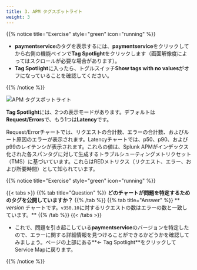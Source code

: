 ```yaml
---
title: 3. APM タグスポットライト
weight: 3
---
```


{{% notice title="Exercise" style="green" icon="running" %}}

* **paymentservice**のタグを表示するには、**paymentservice**をクリックしてから右側の機能ペインで**Tag Spotlight**をクリックします（画面解像度によってはスクロールが必要な場合があります）。
* **Tag Spotlight**に入ったら、トグルスイッチ**Show tags with no values**がオフになっていることを確認してください。

{{% /notice %}}

![APM タグスポットライト](../images/apm-tag-spotlight.png)

**Tag Spotlight**には、2つの表示モードがあります。デフォルトは**Request/Errors**で、もう1つは**Latency**です。

Request/Errorチャートでは、リクエストの合計数、エラーの合計数、およびルート原因のエラーが表示されます。Latencyチャートでは、p50、p90、およびp99のレイテンシが表示されます。これらの値は、Splunk APMがインデックス化された各スパンタグに対して生成するトラブルシューティングメトリクセット（TMS）に基づいています。これらはREDメトリクス（リクエスト、エラー、および所要時間）として知られています。

{{% notice title="Exercise" style="green" icon="running" %}}

{{< tabs >}}
{{% tab title="Question" %}}
**どのチャートが問題を特定するためのタグを公開していますか？**
{{% /tab %}}
{{% tab title="Answer" %}}
** *version* チャートです。`v350.10`に対するリクエストの数はエラーの数と一致しています。**
{{% /tab %}}
{{< /tabs >}}

* これで、問題を引き起こしている**paymentservice**のバージョンを特定したので、エラーに関する詳細情報を見つけることができるかどうかを確認してみましょう。ページの上部にある**← Tag Spotlight**をクリックしてService Mapに戻ります。

{{% /notice %}}
